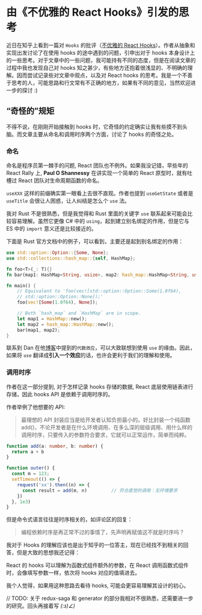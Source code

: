 # 由《不优雅的 React Hooks》引发的思考

近日在知乎上看到一篇对 `Hooks` 的批评（[不优雅的 React Hooks](https://zhuanlan.zhihu.com/p/455317250)）。作者从抽象和实现出发讨论了在使用 hooks 的途中遇到的问题，引申出对于 hooks 本身设计上的一些思考。对于文章中的一些问题，我可能持有不同的态度，但是在阅读文章的过程中我也发现自己对 hooks 知之甚少，有些地方还抱着很浅显的、不明确的理解。因而尝试记录些对文章中观点，以及对 React hooks 的思考。我是一个不善于思考的人，可能思路和行文常有不正确的地方，如果有不同的意见，当然欢迎进一步的探讨 :)

## “奇怪的”规矩

不得不说，在刚刚开始接触到 hooks 时，它奇怪的约定确实让我有些摸不到头脑。而文章主要从命名和调用时序两个方面，讨论了 hooks 的奇怪之处。

### 命名

命名是程序员第一棘手的问题, React 团队也不例外。如果我没记错，早些年的 React Rally 上, **Paul O Shannessy** 在讲实现一个简单的 React 原型时，就有吐槽过 React 团队对生命周期函数的命名。

`useXXX` 这样的前缀确实第一眼看上去很不直观。作者也提到 `useGetState` 或者是 `useTitle` 会很让人困惑，让人纠结是怎么个 `use` 法。

我对 Rust 不是很熟悉，但是我觉得和 Rust 里面的关键字 `use` 联系起来可能会比较容易理解。虽然它更像 C# 中的 `using`，起到建立别名绑定的作用，但是它与 ES 中的 `import` 意义还是比较接近的。

下面是 Rust 官方文档中的例子，可以看到，主要还是起到别名绑定的作用：

```rs
use std::option::Option::{Some, None};
use std::collections::hash_map::{self, HashMap};

fn foo<T>(_: T){}
fn bar(map1: HashMap<String, usize>, map2: hash_map::HashMap<String, usize>){}

fn main() {
    // Equivalent to 'foo(vec![std::option::Option::Some(1.0f64),
    // std::option::Option::None]);'
    foo(vec![Some(1.0f64), None]);

    // Both `hash_map` and `HashMap` are in scope.
    let map1 = HashMap::new();
    let map2 = hash_map::HashMap::new();
    bar(map1, map2);
}
```

联系到 Dan 在他[博客](https://overreacted.io/algebraic-effects-for-the-rest-of-us/)中提到的`代数效应`，可以大致联想到使用 `use` 的缘由。因此，如果将 `use` 翻译成**引入一个效应**的话，也许会更利于我们的理解和使用。

### 调用时序

作者在这一部分提到, 对于怎样记录 hooks 存储的数据, React 底层使用链表进行存储，因此 hooks API 是依赖于调用时序的。

作者举例了他想要的 API:

> 最理想的 API 封装应当是给开发者认知负担最小的。好比封装一个纯函数add()，不论开发者是在什么环境调用、在多么深的层级调用、用什么样的调用时序，只要传入的参数符合要求，它就可以正常运作，简单而纯粹。

```ts
function add(a: number, b: number) {
  return a + b
}

function outer() {
  const m = 123;
  setTimeout(() => {
    request('xx').then((n) => {
      const result = add(m, n)         // 符合直觉的调用：无环境要求
    })
  }, 1e3)
}
```

但是命令式语言往往是时序相关的，如评论区的回复：

> 编程依赖时序是再正常不过的事情了，先声明再赋值这不就是时序吗？

我对于 Hooks 的理解应该也是出于知乎的一位答主，现在已经找不到相关的回答，但是大致的思想我还记得：

React 的 hooks 可以理解为函数式组件额外的参数，在 React 调用函数式组件时，会像填写参数一样，依次将 hooks 对应的值填进去。

我个人觉得，如果用这种思路去看待 hooks, 可能会更容易理解其设计的初心。

// TODO: 关于 redux-saga 和 generator 的部分我相对不很熟悉，还需要进一步的研究。回头再接着写 _(:з)∠)_


